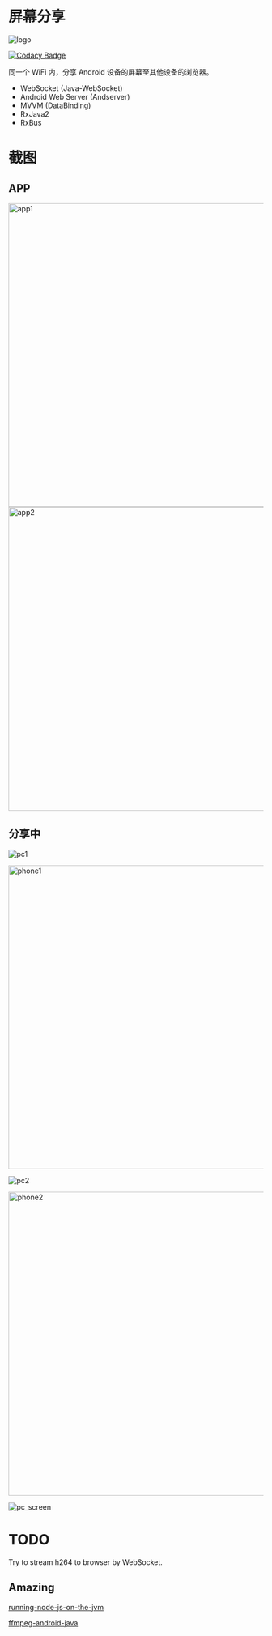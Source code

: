 # 屏幕分享

![logo](/pictures/ic_launcher.png)

[![Codacy Badge](https://api.codacy.com/project/badge/Grade/82397e0863a04f488a1442162fd79b2d)](https://www.codacy.com/app/OddCN/screen-share-to-browser?utm_source=github.com&amp;utm_medium=referral&amp;utm_content=OddCN/screen-share-to-browser&amp;utm_campaign=Badge_Grade)

同一个 WiFi 内，分享 Android 设备的屏幕至其他设备的浏览器。

- WebSocket (Java-WebSocket)
- Android Web Server (Andserver)
- MVVM (DataBinding)
- RxJava2
- RxBus

# 截图

## APP

<img src="/pictures/app_1.png" height = "600" alt="app1"/>

<img src="/pictures/app_2.png" height = "600" alt="app2"/>

## 分享中

![pc1](/pictures/pc_1.png)

<img src="/pictures/phone_1.png" height = "600" alt="phone1"/>

![pc2](/pictures/pc_2.png)

<img src="/pictures/phone_2.png" height = "600" alt="phone2"/>

![pc_screen](/pictures/pc_screen.gif)

# TODO

Try to stream h264 to browser by WebSocket.

## Amazing

[running-node-js-on-the-jvm](https://eclipsesource.com/blogs/2016/07/20/running-node-js-on-the-jvm/)

[ffmpeg-android-java](https://github.com/WritingMinds/ffmpeg-android-java)
